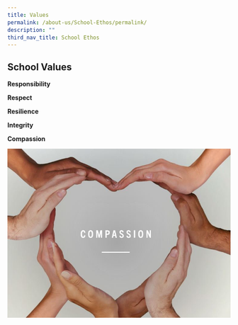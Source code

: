 ```yaml
---
title: Values
permalink: /about-us/School-Ethos/permalink/
description: ""
third_nav_title: School Ethos
---
```

## School Values

**Responsibility**

**Respect**

**Resilience**

**Integrity**

**Compassion**

![](/images/School%20Org/Compassion.jpg)